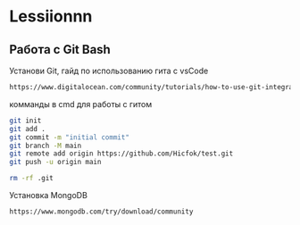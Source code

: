 # Lessiionnn
## Работа с Git Bash
Установи Git, 
гайд по использованию гита с vsCode
```bash
https://www.digitalocean.com/community/tutorials/how-to-use-git-integration-in-visual-studio-code-ru
```
комманды в cmd для работы с гитом
```bash
git init
git add .
git commit -m "initial commit"
git branch -M main
git remote add origin https://github.com/Hicfok/test.git
git push -u origin main

rm -rf .git
```
Установка MongoDB
```bash
https://www.mongodb.com/try/download/community
```
